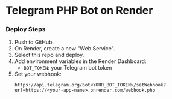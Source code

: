 # Telegram PHP Bot on Render

### Deploy Steps
1. Push to GitHub.
2. On Render, create a new "Web Service".
3. Select this repo and deploy.
4. Add environment variables in the Render Dashboard:
   - `BOT_TOKEN`: your Telegram bot token
5. Set your webhook:
   ```
   https://api.telegram.org/bot<YOUR_BOT_TOKEN>/setWebhook?url=https://<your-app-name>.onrender.com/webhook.php
   ```
